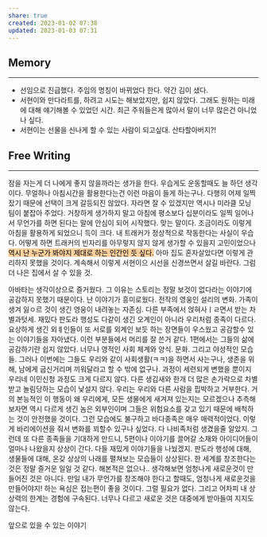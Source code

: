 ```yaml
---
share: true
created: 2023-01-02 07:38
updated: 2023-01-03 07:31
---
```



## Memory
---
- 선임으로 진급했다. 주임의 명칭이 바뀌었다 한다. 약간 김이 샜다.
- 서현이와 만다라트를, 하려고 시도는 해보았지만, 쉽지 않았다.
  그래도 원하는 미래에 대해 얘기해볼 수 있었던 시간.
  최근 주워들은게 많아서 말이 너무 많은건 아니었나 싶다.
- 서현이는 선물을 신나게 할 수 있는 사람이 되고싶대. 산타할아버지?!



## Free Writing
---
잠을 자는게 더 나에게 좋지 않을까라는 생가을 한다. 우습게도 운동할때도 늘 하던 생각이다. 무얼하나 아침시간을 활용한다는건 이런 마음이 들게 하는구나. 다행히 어제 일찍 잤기 때문에 선택이 크게 갈등되진 않았다. 자라면 잘 수 있겠지만 역시나 미라클 모닝 팀이 붙잡아 주었다. 거창하게 생가하지 말고 아침에 평소보다 십분이라도 일찍 일어나서 무언가를 하면 된다는 말에 안심이 되어 시작했다. 맞는 말이다. 조금이라도 이렇게 아침을 활용하게 되었으니 득이 크다. 내 트래커가 정상적으로 작동한다는 사실이 우습다. 어떻게 하면 트래커의 빈자리를 아무렇지 않지 않게 생가할 수 있을지 고민이었으나 <mark style="background: #FFB86CA6;">역시 난 누군가 봐야지 제대로 하는 인간인 듯 싶다.</mark>
아마 집도 혼자살았다면 이렇게 관리하지 못했을 것이다. 계속해서 이렇게 서현이으 시선을 신경쓰면서 살길 바란다. 그럼더 나은 집에서 살 수 있을 것.

아바타는 생각이상으로 즐거웠다. 그 이유는 스토리는 정말 보것이 없다라는 이야기에 공감하지 못했기 때문이다. 난 이야기가 흥미로웠다. 전작의 영웅인 설리의 변화. 가족이 생겨 잃ㅇ르 것이 생긴 영웅이 내려놓는 자존심. 다른 부족에서 얹혀사ㅣㄹ면서 받는 차별과텃세. 재밌다 판도라 행성도 다같이 생긴 오계인이 아니라 우리처럼 종족이 다르다. 요상하게 생긴 외ㅖ인들이 또 서로를 외계인 보듯 하는 장면들이 우스웠고 공감할수 있는 이야기들을 자아냈다. 이런 부분들에서 머리를 잘 쓴거 같다. 1편에서는 그들의 삶에 공감하기란 쉽지 않았다. 너무나 영적인 사회 체계와 양식. 문화. 그리고 야성적인 모습들. 그러나 이번에는 그들도 우리와 같이 사회생활(ㅋㅋ)을 하면서 사는구나, 생존을 위해, 남에게 굽신거리며 끼워달라고 할 수 밖에 없구나. 과정이 세련되게 변했을 뿐이지 우리네 이민신청 과정도 크게 다르지 않다.
다른 생김새와 한개 더 많은 손가락으로 차별받고 놀림당하는 모습이 낯설지 않다. 우리는 우리와 다른 사람을 핍박하고 거부한다. 거의 본능적인 이 행동이 왜 우리에게, 모든 생물에게 새겨져 있는지는 모르겠으나 추측해보자면 역시 다르게 생긴 놈은 외부인이며 그들은 위험요소를 갖고 있기 때문에 배척하는 것이 안전했을 것이다.
그런 모습에도 불구하고 바다종족은 매우 매력적이었다. 이렇게 바리에이션을 줘서 변화를 꾀할수 있구나 싶었다. 다 나비족처럼 생겼을줄 알았지. 그런데 또 다른 종족들을 기대하게 만드니, 5편이나 이야기를 끌어갈 소재와 아이디어들이 얼마나 나왔을지 상상이 간다. 다들 재밌게 이야기들을 나눴겠지. 판도라 행성에 대해, 생물들에 대해, 온갖 상상의 나래를 펼쳐보는 모습들이 상상된다. 한 세계를 창조한다는 것은 정말 즐거운 일일 것 같다. 해본적은 없으나.. 생각해보면 엄청나게 새로운것이 만들어진 것은 아니다. 만일 내가 무언가를 창조해야 한다고 할때도, 엄청나게 새로운것을 만들어야지! 하는 욕심은 접는편이 좋을 것이다. 그럴 필요가 없다. 그리고 어차피 내 상상력의 한계는 경험에 구속된다. 너무나 다르고 새로운 것은 대중에게 받아들여 지지도 않는다.




앞으로 있을 수 있는 이야기
